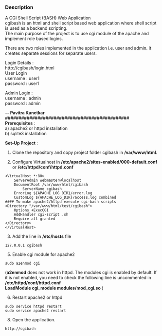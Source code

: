 ### Description ###   
A CGI Shell Script (BASH) Web Application   
cgibash is an html and shell script based web application where shell script is used as a backend scripting.   
The main purpose of the project is to use cgi module of the apache and implement role based logins.   
   
There are two roles implemented in the application i.e. user and admin. It creates separate sessions for separate users.   
   
Login Details :   
http://cgibash/login.html   
User Login   
username : user1   
password : user1   
   
Admin Login :   
username : admin   
password : admin   
   
**-- Pavitra Kanetkar**   
##############################################   
**Prerequisites** :  
a) apache2 or httpd installation   
b) sqlite3 installation   

**Set-Up Project** :   
1. Clone the repository and copy project folder cgibash in **/var/www/html**.

2. Configure Virtualhost in **/etc/apache2/sites-enabled/000-default.conf** or **/etc/httpd/conf/httpd.conf**
```
<VirtualHost *:80>
	ServerAdmin webmaster@localhost
	DocumentRoot /var/www/html/cgibash
        ServerName cgibash
	ErrorLog ${APACHE_LOG_DIR}/error.log
	CustomLog ${APACHE_LOG_DIR}/access.log combined
#### To make apache2/httpd execute cgi-bash scripts
<Directory "/var/www/html/test/cgibash">
    Options +ExecCGI
    AddHandler cgi-script .sh
    Require all granted
</Directory>
</VirtualHost>
```

3. Add the line in **/etc/hosts** file
```
127.0.0.1 cgibash
```

5. Enable cgi module for apache2
```
sudo a2enmod cgi
```
(**a2enmod** does not work in httpd. The modules cgi is enabled by default. If it is not enabled, you need to check the following line is uncommented in **/etc/httpd/conf/httpd.conf**   
**LoadModule cgi_module modules/mod_cgi.so** )

6. Restart apache2 or httpd
```
sudo service httpd restart
sudo service apache2 restart
```

8. Open the application.
```
http://cgibash
```
